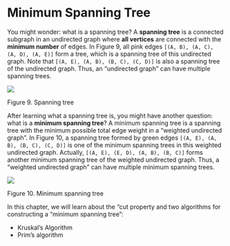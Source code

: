 # Minimum Spanning Tree



You might wonder: what is a spanning tree? A **spanning tree** is a connected subgraph in an undirected graph where **all vertices** are connected with the **minimum number** of edges. In Figure 9, all pink edges `[(A, B), (A, C), (A, D), (A, E)]` form a tree, which is a spanning tree of this undirected graph. Note that `[(A, E), (A, B), (B, C), (C, D)]` is also a spanning tree of the undirected graph. Thus, an “undirected graph” can have multiple spanning trees.

![](https://leetcode.com/explore/learn/card/Figures/Graph\_Explore/Spanning\_Tree.png)

Figure 9. Spanning tree

After learning what a spanning tree is, you might have another question: what is a **minimum spanning tree**? A minimum spanning tree is a spanning tree with the minimum possible total edge weight in a “weighted undirected graph”. In Figure 10, a spanning tree formed by green edges `[(A, E), (A, B), (B, C), (C, D)]` is one of the minimum spanning trees in this weighted undirected graph. Actually, `[(A, E), (E, D), (A, B), (B, C)]` forms another minimum spanning tree of the weighted undirected graph. Thus, a “weighted undirected graph” can have multiple minimum spanning trees.

![](https://leetcode.com/explore/learn/card/Figures/Graph\_Explore/Minimum\_Spanning\_Tree.png)

Figure 10. Minimum spanning tree

In this chapter, we will learn about the “cut property and two algorithms for constructing a “minimum spanning tree”:

* Kruskal’s Algorithm
* Prim’s algorithm
